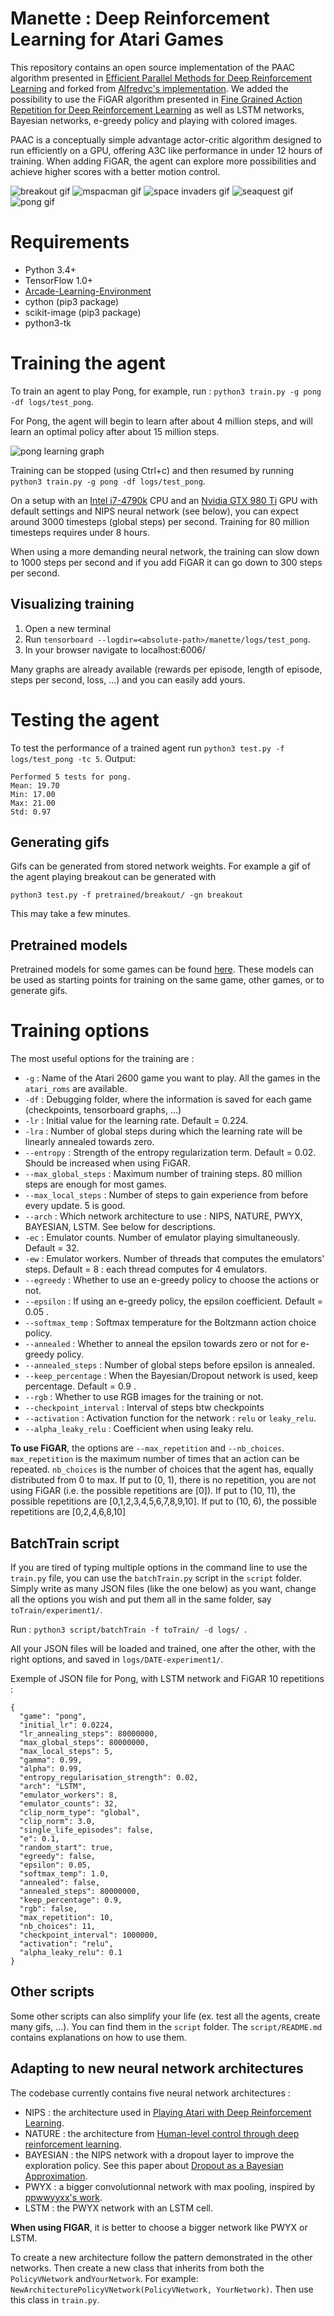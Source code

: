 # Manette : Deep Reinforcement Learning for Atari Games
This repository contains an open source implementation of the PAAC algorithm presented in [Efficient Parallel Methods for Deep Reinforcement Learning](https://arxiv.org/abs/1705.04862) and forked from [Alfredvc's implementation](https://github.com/Alfredvc/paac). We added the possibility to use the FiGAR algorithm presented in [Fine Grained Action Repetition for Deep Reinforcement Learning](https://arxiv.org/abs/1702.06054) as well as LSTM networks, Bayesian networks, e-greedy policy and playing with colored images.

PAAC is a conceptually simple advantage actor-critic algorithm designed to run efficiently on a GPU, offering A3C like performance in under 12 hours of training. When adding FiGAR, the agent can explore more possibilities and achieve higher scores with a better motion control.

![breakout gif](readme_files/Breakout-FiGAR10.gif "Breakout")
![mspacman gif](readme_files/MsPacman-FiGAR10.gif "MsPacman")
![space invaders gif](readme_files/Space_Invaders-FiGAR10.gif "Space Invaders")
![seaquest gif](readme_files/Seaquest-FiGAR10.gif "Seaquest")
![pong gif](readme_files/Pong-FiGAR10-LSTM.gif "Pong")


# Requirements
* Python 3.4+
* TensorFlow 1.0+
* [Arcade-Learning-Environment](https://github.com/mgbellemare/Arcade-Learning-Environment)
* cython (pip3 package)
* scikit-image (pip3 package)
* python3-tk

# Training the agent
To train an agent to play Pong, for example, run : ```python3 train.py -g pong -df logs/test_pong```.

For Pong, the agent will begin to learn after about 4 million steps, and will learn an optimal policy after about 15 million steps.

![pong learning graph](readme_files/Pong_learning.png "Pong")

Training can be stopped (using Ctrl+c) and then resumed by running ```python3 train.py -g pong -df logs/test_pong```.

On a setup with an [Intel i7-4790k](http://ark.intel.com/products/80807/Intel-Core-i7-4790K-Processor-8M-Cache-up-to-4_40-GHz) CPU and an [Nvidia GTX 980 Ti](http://www.geforce.com/hardware/desktop-gpus/geforce-gtx-980-ti) GPU with default settings and NIPS neural network (see below), you can expect around 3000 timesteps (global steps) per second.
Training for 80 million timesteps requires under 8 hours.

When using a more demanding neural network, the training can slow down to 1000 steps per second and if you add FiGAR it can go down to 300 steps per second.


## Visualizing training
1. Open a new terminal
2. Run ```tensorboard --logdir=<absolute-path>/manette/logs/test_pong```.
3. In your browser navigate to localhost:6006/

Many graphs are already available (rewards per episode, length of episode, steps per second, loss, ...) and you can easily add yours.


# Testing the agent
To test the performance of a trained agent run ```python3 test.py -f logs/test_pong -tc 5```.
Output:
```
Performed 5 tests for pong.
Mean: 19.70
Min: 17.00
Max: 21.00
Std: 0.97
```

## Generating gifs
Gifs can be generated from stored network weights. For example a gif of the agent playing breakout can be generated with
```
python3 test.py -f pretrained/breakout/ -gn breakout
```
This may take a few minutes.

## Pretrained models
Pretrained models for some games can be found [here](pretrained).
These models can be used as starting points for training on the same game, other games, or to generate gifs.

# Training options

The most useful options for the training are :
* ```-g``` : Name of the Atari 2600 game you want to play. All the games in the ```atari_roms``` are available.
* ```-df``` : Debugging folder, where the information is saved for each game (checkpoints, tensorboard graphs, ...)
* ```-lr``` : Initial value for the learning rate. Default = 0.224.
* ```-lra``` : Number of global steps during which the learning rate will be linearly annealed towards zero.
* ```--entropy``` : Strength of the entropy regularization term. Default = 0.02. Should be increased when using FiGAR.
* ```--max_global_steps``` : Maximum number of training steps. 80 million steps are enough for most games.
* ```--max_local_steps``` : Number of steps to gain experience from before every update. 5 is good.
* ```--arch``` : Which network architecture to use : NIPS, NATURE, PWYX, BAYESIAN, LSTM. See below for descriptions.
* ```-ec``` : Emulator counts. Number of emulator playing simultaneously. Default = 32.
* ```-ew``` : Emulator workers. Number of threads that computes the emulators' steps. Default = 8 : each thread computes for 4 emulators.
* ```--egreedy``` : Whether to use an e-greedy policy to choose the actions or not.
* ```--epsilon``` : If using an e-greedy policy, the epsilon coefficient. Default = 0.05 .
* ```--softmax_temp``` : Softmax temperature for the Boltzmann action choice policy.
* ```--annealed``` :  Whether to anneal the epsilon towards zero or not for e-greedy policy.
* ```--annealed_steps``` : Number of global steps before epsilon is annealed.
* ```--keep_percentage``` : When the Bayesian/Dropout network is used, keep percentage. Default = 0.9 .
* ```--rgb``` : Whether to use RGB images for the training or not.
* ```--checkpoint_interval``` : Interval of steps btw checkpoints
* ```--activation``` : Activation function for the network : ```relu``` or ```leaky_relu```.
* ```--alpha_leaky_relu``` : Coefficient when using leaky relu.

**To use FiGAR**, the options are ```--max_repetition``` and ```--nb_choices```. ```max_repetition``` is the maximum number of times that an action can be repeated. ```nb_choices``` is the number of choices that the agent has, equally distributed from 0 to max. If put to (0, 1), there is no repetition, you are not using FiGAR (i.e. the possible repetitions are [0]). If put to (10, 11), the possible repetitions are [0,1,2,3,4,5,6,7,8,9,10]. If put to (10, 6), the possible repetitions are [0,2,4,6,8,10]

## BatchTrain script

If you are tired of typing multiple options in the command line to use the ```train.py``` file, you can use the ```batchTrain.py``` script in the ```script``` folder.
Simply write as many JSON files (like the one below) as you want, change all the options you wish and put them all in the same folder, say ```toTrain/experiment1/```.

Run : ```python3 script/batchTrain -f toTrain/ -d logs/ ```.

All your JSON files will be loaded and trained, one after the other, with the right options, and saved in ```logs/DATE-experiment1/```.

Exemple of JSON file for Pong, with LSTM network and FiGAR 10 repetitions :
```
{
  "game": "pong",
  "initial_lr": 0.0224,
  "lr_annealing_steps": 80000000,
  "max_global_steps": 80000000,
  "max_local_steps": 5,
  "gamma": 0.99,
  "alpha": 0.99,
  "entropy_regularisation_strength": 0.02,
  "arch": "LSTM",
  "emulator_workers": 8,
  "emulator_counts": 32,
  "clip_norm_type": "global",
  "clip_norm": 3.0,
  "single_life_episodes": false,
  "e": 0.1,
  "random_start": true,
  "egreedy": false,
  "epsilon": 0.05,
  "softmax_temp": 1.0,
  "annealed": false,
  "annealed_steps": 80000000,
  "keep_percentage": 0.9,
  "rgb": false,
  "max_repetition": 10,
  "nb_choices": 11,
  "checkpoint_interval": 1000000,
  "activation": "relu",
  "alpha_leaky_relu": 0.1
}
```

## Other scripts

Some other scripts can also simplify your life (ex. test all the agents, create many gifs, ...).
You can find them in the ```script``` folder. The ```script/README.md``` contains explanations on how to use them.


## Adapting to new neural network architectures
The codebase currently contains five neural network architectures :
* NIPS : the architecture used in [Playing Atari with Deep Reinforcement Learning](https://arxiv.org/abs/1312.5602).
* NATURE : the architecture from [Human-level control through deep reinforcement learning](https://www.nature.com/nature/journal/v518/n7540/full/nature14236.html).
* BAYESIAN : the NIPS network with a dropout layer to improve the exploration policy. See this paper about [Dropout as a Bayesian Approximation](https://arxiv.org/abs/1506.02142).
* PWYX : a bigger convolutionnal network with max pooling, inspired by [ppwwyyxx's work](https://github.com/ppwwyyxx/tensorpack/tree/master/examples/A3C-Gym).
* LSTM : the PWYX network with an LSTM cell.

**When using FIGAR**, it is better to choose a bigger network like PWYX or LSTM.

To create a new architecture follow the pattern demonstrated in the other networks.
Then create a new class that inherits from both the ```PolicyVNetwork``` and```YourNetwork```. For example:  ```NewArchitecturePolicyVNetwork(PolicyVNetwork, YourNetwork)```. Then use this class in ```train.py```.
